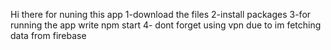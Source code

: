 Hi there 
for nuning this app
1-download the files
2-install packages 
3-for running the app write npm start
4- dont forget using vpn due to im fetching data from firebase 
